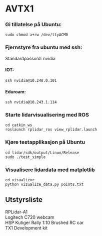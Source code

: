 # AVTX1

### Gi tillatelse på Ubuntu:

    sudo chmod a+rw /dev/ttyACM0

### Fjernstyre fra ubuntu med ssh:
Standardpassord: nvidia
#### IOT:
    ssh nvidia@10.248.0.101 
#### Eduroam:
    ssh nvidia@10.243.1.114

### Starte lidarvisualisering med ROS
    cd catkin_ws
    roslaunch rplidar_ros view_rplidar.launch
    
### Kjøre testapplikasjon på Ubuntu
    cd lidar/sdk/output/Linux/Release
    sudo ./test_simple
    
### Visualisere lidardata med matplotlib
    cd visualizor
    python vizualize_data.py points.txt
    
## Utstyrsliste
RPLidar-A1  
Logitech C720 webcam  
HSP Kutiger Rally 1:10 Brushed RC car  
TX1 Development kit  
